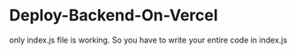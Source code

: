 # Deploy-Backend-On-Vercel
only index.js file is working.
So you have to write your entire code in index.js
